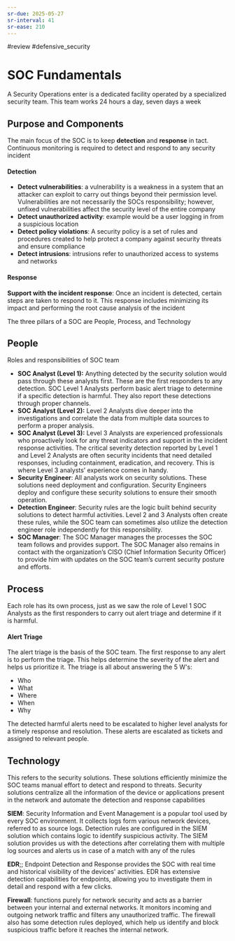 ```yaml
---
sr-due: 2025-05-27
sr-interval: 41
sr-ease: 210
---
```


#review 
#defensive_security

# SOC Fundamentals

A Security Operations enter is a dedicated facility operated by a specialized security team. This team works 24 hours a day, seven days a week

## Purpose and Components

The main focus of the SOC is to keep **detection** and **response** in tact. Continuous monitoring is required to detect and respond to any security incident

#### Detection

- **Detect vulnerabilities**: a vulnerability is a weakness in a system that an attacker can exploit to carry out things beyond their permission level. Vulnerabilities are not necessarily the SOCs responsibility; however, unfixed vulnerabilities affect the security level of the entire company
- **Detect unauthorized activity**: example would be a user logging in from a suspicious location
- **Detect policy violations**: A security policy is a set of rules and procedures created to help protect a company against security threats and ensure compliance
- **Detect intrusions**: intrusions refer to unauthorized access to systems and networks

#### Response

**Support with the incident response**: Once an incident is detected, certain steps are taken to respond to it. This response includes minimizing its impact and performing the root cause analysis of the incident

The three pillars of a SOC are People, Process, and Technology

## People

Roles and responsibilities of SOC team


- **SOC Analyst (Level 1):** Anything detected by the security solution would pass through these analysts first. These are the first responders to any detection. SOC Level 1 Analysts perform basic alert triage to determine if a specific detection is harmful. They also report these detections through proper channels.
- **SOC Analyst (Level 2):**  Level 2 Analysts  dive deeper into the investigations and correlate the data from multiple data sources to perform a proper analysis.
- **SOC Analyst (Level 3):** Level 3 Analysts are experienced professionals who proactively look for any threat indicators and support in the incident response activities. The critical severity detection reported by Level 1 and Level 2 Analysts are often security incidents that need detailed responses, including containment, eradication, and recovery. This is where Level 3 analysts’ experience comes in handy.
- **Security Engineer**: All analysts work on security solutions. These solutions need deployment and configuration. Security Engineers deploy and configure these security solutions to ensure their smooth operation.
- **Detection Engineer**: Security rules are the logic built behind security solutions to detect harmful activities. Level 2 and 3 Analysts often create these rules, while the SOC team can sometimes also utilize the detection engineer role independently for this responsibility.
- **SOC Manager**: The SOC Manager manages the processes the SOC team follows and provides support. The SOC Manager also remains in contact with the organization’s CISO (Chief Information Security Officer) to provide him with updates on the SOC team’s current security posture and efforts.

## Process

Each role has its own process,  just as we saw the role of Level 1 SOC Analysts as the first responders to carry out alert triage and determine if it is harmful. 

#### Alert Triage

The alert triage is the basis of the SOC team. The first response to any alert is to perform the triage. This helps determine the severity of the alert and helps us prioritize it. The triage is all about answering the 5 W's:
- Who 
- What 
- Where 
- When
- Why

The detected harmful alerts need to be escalated to higher level analysts for a timely response and resolution. These alerts are escalated as tickets and assigned to relevant people. 

## Technology

This refers to the security solutions. These solutions efficiently minimize the SOC teams manual effort to detect and respond to threats. Security solutions centralize all the information of the device or applications present in the network and automate the detection and response capabilities

**SIEM**: Security Information and Event Management is a popular tool used by every SOC environment. It collects logs form various network devices, referred to as source logs. Detection rules are configured in the SIEM solution which contains logic to identify suspicious activity.  The SIEM solution provides us with the detections after correlating them with multiple log sources and alerts us in case of a match with any of the rules

**EDR**;; Endpoint Detection and Response provides the SOC with real time and historical visibility of the devices' activities. EDR has extensive detection capabilities for endpoints, allowing you to investigate them in detail and respond with a few clicks.
<!--SR:!2025-05-13,18,170-->

**Firewall**: functions purely for network security and acts as a barrier between your internal and external networks.  It monitors incoming and outgoing network traffic and filters any unauthorized traffic. The firewall also has some detection rules deployed, which help us identify and block suspicious traffic before it reaches the internal network.